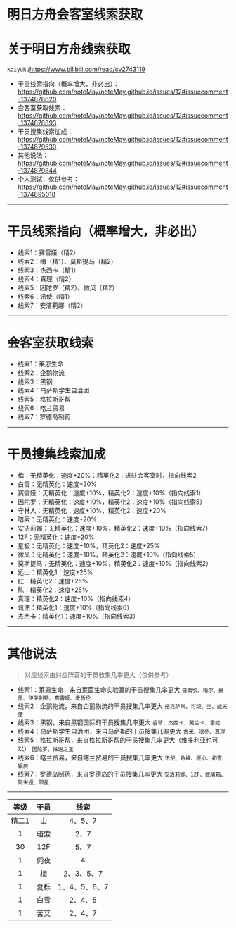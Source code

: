 # [明日方舟会客室线索获取](https://github.com/noteMay/noteMay.github.io/issues/12)

# 关于明日方舟线索获取
`Kaiyuhu`<https://www.bilibili.com/read/cv2743119>

- 干员线索指向（概率增大，非必出）：https://github.com/noteMay/noteMay.github.io/issues/12#issuecomment-1374878620
- 会客室获取线索：https://github.com/noteMay/noteMay.github.io/issues/12#issuecomment-1374878893
- 干员搜集线索加成：https://github.com/noteMay/noteMay.github.io/issues/12#issuecomment-1374879530
- 其他说法：https://github.com/noteMay/noteMay.github.io/issues/12#issuecomment-1374879844
- 个人测试，仅供参考：https://github.com/noteMay/noteMay.github.io/issues/12#issuecomment-1374895018

---

# 干员线索指向（概率增大，非必出）

- 线索1：赛雷娅（精2）
- 线索2：梅（精1）、莫斯提马（精2）
- 线索3：杰西卡（精1）
- 线索4：真理（精2）
- 线索5：因陀罗（精2）、微风（精2）
- 线索6：讯使（精1）
- 线索7：安洁莉娜（精2）

---

# 会客室获取线索

- 线索1：莱恩生命
- 线索2：企鹅物流
- 线索3：黑钢
- 线索4：乌萨斯学生自治团
- 线索5：格拉斯哥帮
- 线索6：喀兰贸易
- 线索7：罗德岛制药 

---

# 干员搜集线索加成

- 梅：无精英化：速度+20%：精英化2：进驻会客室时，指向线索2
- 白雪：无精英化：速度+20%
- 赛雷娅：无精英化：速度+10%，精英化2：速度+10%（指向线索1）
- 因陀罗：无精英化：速度+10%，精英化2：速度+10%（指向线索5）
- 守林人：无精英化：速度+10%，精英化2：速度+20%
- 暗索：无精英化：速度+20%
- 安洁莉娜：无精英化：速度+10%，精英化2：速度+10%（指向线索7）
- 12F：无精英化：速度+20%
- 星极：无精英化：速度+10%，精英化2：速度+25%
- 微风：无精英化：速度+10%，精英化2：速度+10%（指向线索5）
- 莫斯提马：无精英化：速度+10%，精英化2：速度+10%（指向线索2）
- 远山：精英化1：速度+25%
- 红：精英化2：速度+25%
- 陈：精英化2：速度+25%
- 真理：精英化2：速度+10%（指向线索4）
- 讯使：精英化1：速度+10%（指向线索6）
- 杰西卡：精英化1：速度+10%（指向线索3）

---

# 其他说法

> 对应线索由对应阵营的干员收集几率更大（仅供参考）

- 线索1：莱恩生命，来自莱茵生命实验室的干员搜集几率更大
`白面鸮、梅尔、赫墨、伊芙利特、赛雷娅、麦哲伦`
- 线索2：企鹅物流，来自企鹅物流的干员搜集几率更大
`德克萨斯、可颂、空、能天使`
- 线索3：黑钢，来自黑钢国际的干员搜集几率更大
`香草、杰西卡、芙兰卡、雷蛇`
- 线索4：乌萨斯学生自治团，来自乌萨斯的干员搜集几率更大
`古米、凛冬、真理`
- 线索5：格拉斯哥帮，来自格拉斯哥帮的干员搜集几率更大（维多利亚也可以）
`因陀罗、推进之王`
- 线索6：喀兰贸易，来自喀兰贸易的干员搜集几率更大
`讯使、角峰、崖心、初雪、银灰`
- 线索7：罗德岛制药，来自罗德岛的干员搜集几率更大
`安洁莉娜、12F、蛇屠箱、阿米娅、陨星`

---

|等级|干员|线索|
|:---:|:---:|:---:|
|精二1|山|4、5、7|
|1|暗索|2、7|
|30|12F|5、7|
|1|伺夜|4|
|1|梅|2、3、5、7|
|1|夏栎|1、4、5、6、7|
|1|白雪|2、4、5|
|1|苦艾|2、4、7|